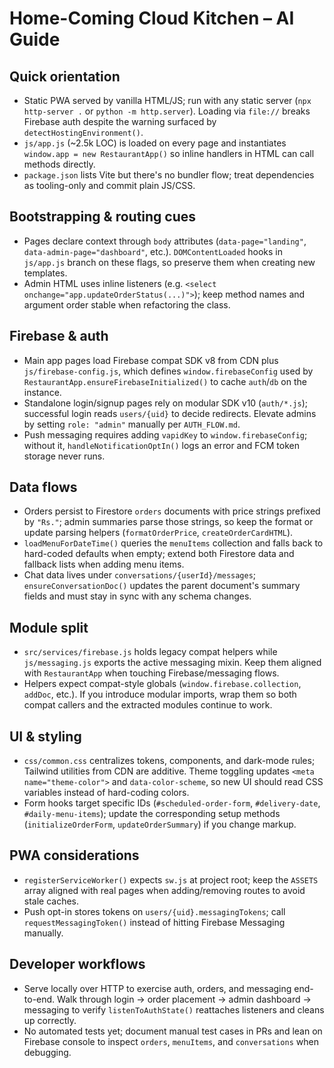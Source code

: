 # Home-Coming Cloud Kitchen – AI Guide

## Quick orientation
- Static PWA served by vanilla HTML/JS; run with any static server (`npx http-server .` or `python -m http.server`). Loading via `file://` breaks Firebase auth despite the warning surfaced by `detectHostingEnvironment()`.
- `js/app.js` (~2.5k LOC) is loaded on every page and instantiates `window.app = new RestaurantApp()` so inline handlers in HTML can call methods directly.
- `package.json` lists Vite but there's no bundler flow; treat dependencies as tooling-only and commit plain JS/CSS.

## Bootstrapping & routing cues
- Pages declare context through `body` attributes (`data-page="landing"`, `data-admin-page="dashboard"`, etc.). `DOMContentLoaded` hooks in `js/app.js` branch on these flags, so preserve them when creating new templates.
- Admin HTML uses inline listeners (e.g. `<select onchange="app.updateOrderStatus(...)">`); keep method names and argument order stable when refactoring the class.

## Firebase & auth
- Main app pages load Firebase compat SDK v8 from CDN plus `js/firebase-config.js`, which defines `window.firebaseConfig` used by `RestaurantApp.ensureFirebaseInitialized()` to cache `auth`/`db` on the instance.
- Standalone login/signup pages rely on modular SDK v10 (`auth/*.js`); successful login reads `users/{uid}` to decide redirects. Elevate admins by setting `role: "admin"` manually per `AUTH_FLOW.md`.
- Push messaging requires adding `vapidKey` to `window.firebaseConfig`; without it, `handleNotificationOptIn()` logs an error and FCM token storage never runs.

## Data flows
- Orders persist to Firestore `orders` documents with price strings prefixed by `"Rs."`; admin summaries parse those strings, so keep the format or update parsing helpers (`formatOrderPrice`, `createOrderCardHTML`).
- `loadMenuForDateTime()` queries the `menuItems` collection and falls back to hard-coded defaults when empty; extend both Firestore data and fallback lists when adding menu items.
- Chat data lives under `conversations/{userId}/messages`; `ensureConversationDoc()` updates the parent document's summary fields and must stay in sync with any schema changes.

## Module split
- `src/services/firebase.js` holds legacy compat helpers while `js/messaging.js` exports the active messaging mixin. Keep them aligned with `RestaurantApp` when touching Firebase/messaging flows.
- Helpers expect compat-style globals (`window.firebase.collection`, `addDoc`, etc.). If you introduce modular imports, wrap them so both compat callers and the extracted modules continue to work.

## UI & styling
- `css/common.css` centralizes tokens, components, and dark-mode rules; Tailwind utilities from CDN are additive. Theme toggling updates `<meta name="theme-color">` and `data-color-scheme`, so new UI should read CSS variables instead of hard-coding colors.
- Form hooks target specific IDs (`#scheduled-order-form`, `#delivery-date`, `#daily-menu-items`); update the corresponding setup methods (`initializeOrderForm`, `updateOrderSummary`) if you change markup.

## PWA considerations
- `registerServiceWorker()` expects `sw.js` at project root; keep the `ASSETS` array aligned with real pages when adding/removing routes to avoid stale caches.
- Push opt-in stores tokens on `users/{uid}.messagingTokens`; call `requestMessagingToken()` instead of hitting Firebase Messaging manually.

## Developer workflows
- Serve locally over HTTP to exercise auth, orders, and messaging end-to-end. Walk through login → order placement → admin dashboard → messaging to verify `listenToAuthState()` reattaches listeners and cleans up correctly.
- No automated tests yet; document manual test cases in PRs and lean on Firebase console to inspect `orders`, `menuItems`, and `conversations` when debugging.
